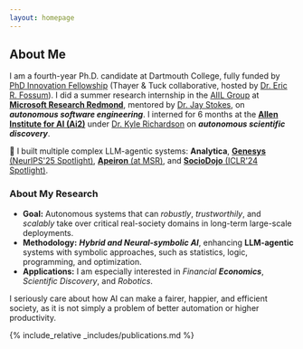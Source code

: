 ```yaml
---
layout: homepage
---
```


## About Me

I am a fourth-year Ph.D. candidate at Dartmouth College, fully funded by [PhD Innovation Fellowship](https://engineering.dartmouth.edu/graduate/phdi) (Thayer & Tuck collaborative, hosted by [Dr. Eric R. Fossum](https://engineering.dartmouth.edu/community/faculty/eric-fossum)). 
I did a summer research internship in the [AIIL Group](https://www.microsoft.com/en-us/research/group/ai-interaction-and-learning/) at [**Microsoft Research Redmond**](https://www.microsoft.com/en-us/research/lab/microsoft-research-redmond/), mentored by [Dr. Jay Stokes](https://www.microsoft.com/en-us/research/people/jstokes/), on ***autonomous software engineering***.
I interned for 6 months at the [**Allen Institute for AI (Ai2)**](https://allenai.org/) under [Dr. Kyle Richardson](https://www.nlp-kyle.com/) on ***autonomous scientific discovery***. 

🌌 I built multiple complex LLM-agentic systems: **Analytica**, [**Genesys** (NeurIPS'25 Spotlight)](https://genesys.allen.ai), [**Apeiron** (at MSR)](https://amorphware.com), and [**SocioDojo** (ICLR'24 Spotlight)](https://gam-gray.vercel.app/).

### About My Research

* **Goal:** Autonomous systems that can *robustly*, *trustworthily*, and *scalably* take over critical real-society domains in long-term large-scale deployments.
* **Methodology:** ***Hybrid and Neural-symbolic AI***, enhancing **LLM-agentic** systems with symbolic approaches, such as statistics, logic, programming, and optimization.
* **Applications:** I am especially interested in *Financial **Economics***, *Scientific Discovery*, and *Robotics*.

I seriously care about how AI can make a fairer, happier, and efficient society, as it is not simply a problem of better automation or higher productivity.

<!--
I am a third-year Ph.D. candidate at Dartmouth College, with full funding from [PhD Innovation Fellowship](https://engineering.dartmouth.edu/graduate/phdi) (Thayer & Tuck collaborative program, hosted by [Dr. Eric R. Fossum](https://engineering.dartmouth.edu/community/faculty/eric-fossum)). I interned for 6 months at the [Allen Institute for AI (Ai2)](https://allenai.org/) under [Dr. Kyle Richardson](https://www.nlp-kyle.com/) on ***autonomous scientific discovery***. My research is driven by the goal of developing and understanding the foundations of **autonomous**, **trustworthy**, and **scalable** intelligent systems capable of *robustly* tackling *complex* real-world problems. It is based on my visions of the future relationship between AI, humans, and the world, that may be made possible with such systems as foundations (difficulty ascending):
1. *Specialized AGI (my goal)*: Be safely entrusted with social systems—economics, law, finance, production, and research.
2. *Independant AGI (my "imagination")*: Developing and sustaining another planet independently for 50 years before human arrival...
3. *"True" AGI (by my standard)*: Rediscover human-level (symbolic) knowledge and beyond from *"tabula rasa"* even if sent back to the pre-Sapien era.
   
*... and so on.*

To answer it, my work focuses on two weaved ideas: 1) **Neurosymbolic Learning**, including compositional representation ([ICLR'24 Poster](https://openreview.net/pdf?id=uqxBTcWRnj)), program synthesis, neurosymbolic programming, and 2) **Phylogenetic Intelligence**, such as Lifelong Multi LLM Agents ([ICLR'24 Spotlight](https://openreview.net/pdf?id=s9z0HzWJJp)), evolutionary and game-theoretic methods, online ensemble learning. Around complex real-world applications, like Automated Scientific Problem-Solving at Ai2, social science ([FinAI@ICLR'25](https://arxiv.org/pdf/2409.17266) for asset pricing). In the past, I have also worked on robotics, multimodal learning, and deep program understanding & analysis.
-->


{% include_relative _includes/publications.md %}



<!-- ## Miscellaneous


I love traveling, photography, and hiking/adventures with friends! In my spare time, I watch movies, operas, and games. My favorite directors are Stanley Kubrick and Akira Kurosawa. I have a deep and broad interest in history, classical music, and art, especially architecture, although I am not an expert.
I have been enjoying the blurring of the boundary between photography and classical paintings in a harmonious way, which are usually regarded as two opposites, realistic vs romantic. Barry Lyndon offers a good example, that's also my favorite movie. Overall, I wish to explore the world and capture it with light and shadow while infusing humanistic beauty. 
Besides, I have also traded US stocks and other financial derivatives for a long time since my freshman, starting with my undergraduate investment club. 


<p align="center">
  <img src="assets/img/triangle_s.png" alt="My conceptual division of intelligence" width="67%">
</p> -->
